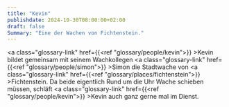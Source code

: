 ```yaml
---
title: "Kevin"
publishdate: 2024-10-30T08:00:00+02:00
draft: false
Summary: "Eine der Wachen von Fichtenstein."
---
```

<a class="glossary-link" href={{<ref "glossary/people/kevin">}} >Kevin</a> bildet gemeinsam mit seinem Wachkollegen <a class="glossary-link" href={{<ref "glossary/people/simon">}} >Simon</a> die Stadtwache von <a class="glossary-link" href={{<ref "glossary/places/fichtenstein">}} >Fichtenstein</a>. Da beide eigentlich Rund um die Uhr Wache schieben müssen, schläft <a class="glossary-link" href={{<ref "glossary/people/kevin">}} >Kevin</a> auch ganz gerne mal im Dienst.

